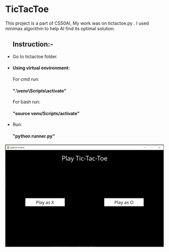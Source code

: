 # TicTacToe

This project is a part of CS50AI, My work was on tictactoe.py .
I used minimax algorithm to help AI find its optimal solution.

<ul><h2>Instruction:-</h2>
    <li>Go to tictactoe folder.</li>
    <li><h4>Using virtual environment:</h4>                
        <p>For cmd run: <h4>".\venv\Scripts\activate"</h4> For bash run:<h4> "source venv/Scripts/activate"</h4></p>
    </li>
    <li>Run: <h4>"python runner.py"</h4></li>
    </ul>


<img src="/img.png">
